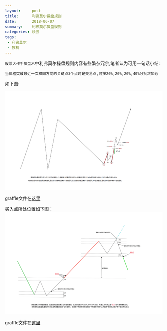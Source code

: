 ```yaml
---
layout:     post
title:      利弗莫尔操盘规则
date:       2018-06-07
summary:    利弗莫尔操盘规则
categories: 炒股
tags:
 - 利弗莫尔
 - 投机
---
```


`股票大作手操盘术`中利弗莫尔操盘规则内容有些繁杂冗余,笔者认为可用一句话小结:

```
当价格突破最近一次相同方向的关键点3个点时是交易点,可按20%,20%,20%,40%分批次加仓
```

如下图:

![livemore][1]

graffle文件在[这里][2]

买入点所处位置如下图：
![livemoreBS][3]

graffle文件在[这里][4]

[1]: https://raw.githubusercontent.com/3xp10it/pic/master/livermore.png
[2]: https://raw.githubusercontent.com/3xp10it/pic/master/livermore.graffle
[3]: https://raw.githubusercontent.com/3xp10it/pic/master/livemoreBS.png
[4]: https://raw.githubusercontent.com/3xp10it/pic/master/livemoreBS.graffle
